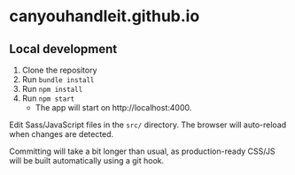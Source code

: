 # canyouhandleit.github.io

## Local development

1. Clone the repository
2. Run `bundle install`
3. Run `npm install`
4. Run `npm start`
   * The app will start on http://localhost:4000.

Edit Sass/JavaScript files in the `src/` directory. The browser will auto-reload when changes are detected.

Committing will take a bit longer than usual, as production-ready CSS/JS will be built automatically using a git hook.
